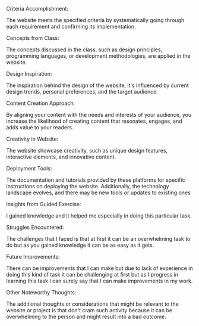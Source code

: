Criteria Accomplishment:

The website meets the specified criteria by systematically going through each requirement and confirming its implementation.

Concepts from Class:

The concepts discussed in the class, such as design principles, programming languages, or development methodologies, are applied in the website.

Design Inspiration:

The inspiration behind the design of the website, it's influenced by current design trends, personal preferences, and the target audience.

Content Creation Approach:

By aligning your content with the needs and interests of your audience, you increase the likelihood of creating content that resonates, engages, and adds value to your readers.

Creativity in Website:

The website showcase creativity, such as unique design features, interactive elements, and innovative content.

Deployment Tools:

The documentation and tutorials provided by these platforms for specific instructions on deploying the website. Additionally, the technology landscape evolves, and there may be new tools or updates to existing ones

Insights from Guided Exercise:

I gained knowledge and it helped me especially in doing this particular task.

Struggles Encountered:

The challenges that I faced is that at first it can be an overwhelming task to do but as you gained knowledge it can be as easy as it gets.

Future Improvements:

There can be improvements that I can make but due to lack of experience in doing this kind of task it can be challenging at first but as I progress in learning this task I can surely say that I can make improvements in my work.

Other Noteworthy Thoughts:

The additional thoughts or considerations that might be relevant to the website or project is that don't cram such activity because it can be overwhelming to the person and might result into a bad outcome.
